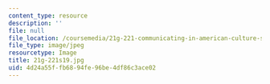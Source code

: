 ```yaml
---
content_type: resource
description: ''
file: null
file_location: /coursemedia/21g-221-communicating-in-american-culture-s-spring-2019/4d24a55ffb6894fe96be4df86c3ace02_21g-221s19.jpg
file_type: image/jpeg
resourcetype: Image
title: 21g-221s19.jpg
uid: 4d24a55f-fb68-94fe-96be-4df86c3ace02
---
```

